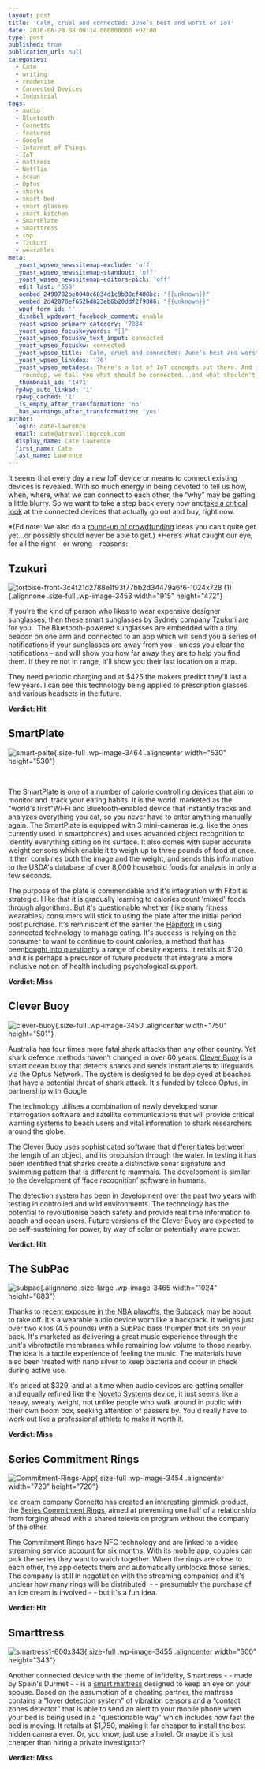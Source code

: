```yaml
---
layout: post
title: 'Calm, cruel and connected: June’s best and worst of IoT'
date: 2016-06-29 08:00:14.000000000 +02:00
type: post
published: true
publication_url: null
categories:
  - Cate
  - writing
  - readwrite
  - Connected Devices
  - Industrial
tags:
  - audio
  - Bluetooth
  - Cornetto
  - featured
  - Google
  - Internet of Things
  - IoT
  - mattress
  - Netflix
  - ocean
  - Optus
  - sharks
  - smart bed
  - smart glasses
  - smart kitchen
  - SmartPlate
  - Smarttress
  - top
  - Tzukuri
  - wearables
meta:
  _yoast_wpseo_newssitemap-exclude: 'off'
  _yoast_wpseo_newssitemap-standout: 'off'
  _yoast_wpseo_newssitemap-editors-pick: 'off'
  _edit_last: '550'
  _oembed_2490782be0040c6834d1c9b38cf488bc: "{{unknown}}"
  _oembed_2d42870ef652bd823eb6b20ddf2f9086: "{{unknown}}"
  _wpuf_form_id: ''
  _disabel_wpdevart_facebook_comment: enable
  _yoast_wpseo_primary_category: '7084'
  _yoast_wpseo_focuskeywords: "[]"
  _yoast_wpseo_focuskw_text_input: connected
  _yoast_wpseo_focuskw: connected
  _yoast_wpseo_title: 'Calm, cruel and connected: June’s best and worst of IoT'
  _yoast_wpseo_linkdex: '76'
  _yoast_wpseo_metadesc: There's a lot of IoT concepts out there. And in our monthly
    roundup, we tell you what should be connected...and what shouldn't.
  _thumbnail_id: '1471'
  rp4wp_auto_linked: '1'
  rp4wp_cached: '1'
  _is_empty_after_transformation: 'no'
  _has_warnings_after_transformation: 'yes'
author:
  login: cate-lawrence
  email: cate@atravellingcook.com
  display_name: Cate Lawrence
  first_name: Cate
  last_name: Lawrence
---
```

It seems that every day a new IoT device or means to connect existing
devices is revealed. With so much energy in being devoted to tell us
how, when, where, what we can connect to each other, the “why” may be
getting a little blurry. So we want to take a step back every now
and[take a critical
look](https://readwrite.com/2016/05/01/best-and-worst-iot-week-vr1/) at
the connected devices that actually go out and buy, right now.

*(Ed note: We also do a [round-up of
crowdfunding](https://readwrite.com/2016/04/24/crowdfunding-iot-projects-watch-week-dl1/) ideas
you can’t quite get yet…or possibly should never be able to
get.) *Here’s what caught our eye, for all the right – or wrong –
reasons:

Tzukuri
-------

![tortoise-front-3c4f21d2788e1f93f77bb2d34479a6f6-1024x728
(1)](rw-import/tortoise-front-3c4f21d2788e1f93f77bb2d34479a6f6-1024x728-1.jpg){.alignnone
.size-full .wp-image-3453 width="915" height="472"}

If you're the kind of person who likes to wear expensive designer
sunglasses, then these smart sunglasses by Sydney
company [Tzukuri](https://www.tzukuri.com/) are for you.  The
Bluetooth-powered sunglasses are embedded with a tiny beacon on one arm
and connected to an app which will send you a series of notifications if
your sunglasses are away from you - unless you clear the notifications -
and will show you how far away they are to help you find them. If
they're not in range, it'll show you their last location on a map.

They need periodic charging and at \$425 the makers predict they'll last
a few years. I can see this technology being applied to prescription
glasses and various headsets in the future.

**Verdict: Hit**

SmartPlate
----------

![smart-palte](rw-import/smart-palte.png){.size-full
.wp-image-3464 .aligncenter width="530" height="530"}

 

The [SmartPlate](https://getsmartplate.com/) is one of a number of
calorie controlling devices that aim to monitor and  track your eating
habits. It is the world’ marketed as the "world's first"Wi-Fi and
Bluetooth-enabled device that instantly tracks and analyzes everything
you eat, so you never have to enter anything manually again.
The SmartPlate is equipped with 3 mini-cameras (e.g. like the ones
currently used in smartphones) and uses advanced object recognition to
identify everything sitting on its surface. It also comes with super
accurate weight sensors which enable it to weigh up to three pounds of
food at once. It then combines both the image and the weight, and sends
this information to the USDA's database of over 8,000 household foods
for analysis in only a few seconds.

The purpose of the plate is commendable and it's integration with Fitbit
is strategic. I like that it is gradually learning to calories count
'mixed' foods through algorithms. But it's questionable whether (like
many fitness wearables) consumers will stick to using the plate after
the initial period post purchase. It's reminiscent of the earlier the
[Hapifork](https://www.hapi.com/product/hapifork) in using connected
technology to manage eating. It's success is relying on the consumer to
want to continue to count calories, a method that has been[bought into
question](https://www.npr.org/sections/thesalt/2016/06/07/481094825/a-neuroscientist-tackles-why-diets-make-us-fat)by
a range of obesity experts. It retails at \$120 and it is perhaps a
precursor of future products that integrate a more inclusive notion of
health including psychological support.

**Verdict: Miss**

Clever Buoy
-----------

<div class="video-caption-wrapper">

<div class="video-caption">

![clever-buoy](rw-import/clever-buoy.png){.size-full
.wp-image-3450 .aligncenter width="750" height="501"}

Australia has four times more fatal shark attacks than any other
country. Yet shark defence methods haven’t changed in over 60 years.
[Clever Buoy](https://cleverbuoy.com.au/) is a smart ocean buoy that
detects sharks and sends instant alerts to lifeguards via the Optus
Network. The system is designed to be deployed at beaches that have a
potential threat of shark attack. It's funded by teleco Optus, in
partnership with Google

The technology utilises a combination of newly developed sonar
interrogation software and satellite communications that will provide
critical warning systems to beach users and vital information to shark
researchers around the globe.

The Clever Buoy uses sophisticated software that differentiates between
the length of an object, and its propulsion through the water. In
testing it has been identified that sharks create a distinctive sonar
signature and swimming pattern that is different to mammals. The
development is similar to the development of ‘face recognition’ software
in humans.

The detection system has been in development over the past two years
with testing in controlled and wild environments. The technology has the
potential to revolutionise beach safety and provide real time
information to beach and ocean users. Future versions of the Clever Buoy
are expected to be self-sustaining for power, by way of solar or
potentially wave power.

**Verdict: Hit**

</div>

The SubPac
----------

![subpac](rw-import/subpac-1024x683.jpg){.alignnone
.size-large .wp-image-3465 width="1024" height="683"}

Thanks to [recent exposure in the NBA
playoffs](https://readwrite.com/2016/06/22/subpac-nba-promo-vt4/), t[he
Subpack](https://thesubpac.com/subpac-m2/) may be about to take off. It's
a wearable audio device worn like a backpack. It weighs just over two
kilos (4.5 pounds) with a SubPac bass thumper that sits on your back.
It's marketed as delivering a great music experience through the unit's
vibrotactile membranes while remaining low volume to those nearby. The
idea is a tactile experience of feeling the music. The materials have
also been treated with nano silver to keep bacteria and odour in check
during active use.

It's priced at \$329, and at a time when audio devices are getting
smaller and equally refined like the [Noveto
Systems](https://readwrite.com/2016/03/04/new-sound-experience/) device,
it just seems like a heavy, sweaty weight, not unlike people who walk
around in public with their own boom box, seeking attention of passers
by. You'd really have to work out like a professional athlete to make it
worth it.

**Verdict: Miss**

</div>

Series Commitment Rings
-----------------------

![Commitment-Rings-App](rw-import/Commitment-Rings-App.jpg){.size-full
.wp-image-3454 .aligncenter width="720" height="720"}

<div class="panel">

Ice cream company Cornetto has created an interesting gimmick product,
the [Series Commitment Rings](https://seriescommitment.com/#), aimed at
preventing one half of a relationship from forging ahead with a shared
television program without the company of the other.

The Commitment Rings have NFC technology and are linked to a video
streaming service account for six months. With its mobile app, couples
can pick the series they want to watch together. When the rings are
close to each other, the app detects them and automatically unblocks
those series. The company is still in negotiation with the streaming
companies and it's unclear how many rings will be distributed  - -
presumably the purchase of an ice cream is involved - - but it's a fun
idea.

**Verdict: Hit**

</div>

Smarttress
----------

![smartress1-600x343](rw-import/smartress1-600x343.jpg){.size-full
.wp-image-3455 .aligncenter width="600" height="343"}

Another connected device with the theme of infidelity, Smarttress - -
made by Spain's Durmet - - is a [smart
mattress](https://www.smarttress.com/en/) designed to keep an eye on your
spouse. Based on the assumption of a cheating partner, the mattress
contains a "lover detection system" of vibration censors and a “contact
zones detector" that is able to send an alert to your mobile phone when
your bed is being used in a "questionable way" which includes how fast
the bed is moving. It retails at \$1,750, making it far cheaper to
install the best hidden camera ever. Or, you know, just use a hotel. Or
maybe it's just cheaper than hiring a private investigator?

**Verdict: Miss**
